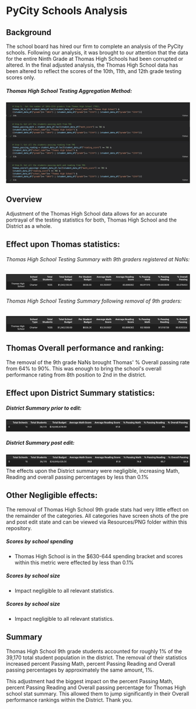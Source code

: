 # PyCity Schools Analysis

## Background

The school board has hired our firm to complete an analysis of the PyCity schools.  Following our analysis, it was brought to our attention that the data for the entire Ninth Grade at Thomas High Schools had been corrupted or altered.  In the final adjusted analysis, the Thomas High School data has been altered to reflect the scores of the 10th, 11th, and 12th grade testing scores only. 

##### Thomas High School Testing Aggregation Method:
![](https://github.com/bktescher/school_districtA/blob/main/resources/PNG/THS%20aggregation.png)

## Overview
Adjustment of the Thomas High School data allows for an accurate portrayal of the testing statistics for both, Thomas High School and the District as a whole.  

## Effect upon Thomas statistics:
###### Thomas High School Testing Summary with 9th graders registered at NaNs:
![](https://github.com/bktescher/school_districtA/blob/main/resources/PNG/Thomas%20Summary%20pre%20edit.png)
###### Thomas High School Testing Summary following removal of 9th graders: 
![](https://github.com/bktescher/school_districtA/blob/main/resources/PNG/Thomas%20Summary%20post.png)


## Thomas Overall performance and ranking:
The removal of the 9th grade NaNs brought Thomas' % Overall passing rate from 64% to 90%.  This was enough to bring the school's overall performance rating from 8th position to 2nd in the district.  


## Effect upon District Summary statistics:
##### District Summary prior to edit:
![](https://github.com/bktescher/school_districtA/blob/main/resources/PNG/district%20summary%20pre.png)
##### District Summary post edit:
![](https://github.com/bktescher/school_districtA/blob/main/resources/PNG/district%20summary%20post.png)
The effects upon the District summary were negligible, increasing Math, Reading and overall passing percentages by less than 0.1%

## Other Negligible effects:
The removal of Thomas High School 9th grade stats had very little effect on the remainder of the categories.  All categories have screen shots of the pre and post edit state and can be viewed via Resources/PNG folder within this repository.  

##### Scores by school spending
- Thomas High School is in the $630-644 spending bracket and scores within this metric were effected by less than 0.1%

##### Scores by school size
- Impact negligible to all relevant statistics.

##### Scores by school size
- Impact negligible to all relevant statistics.

## Summary
Thomas High School 9th grade students accounted for roughly 1% of the 39,170 total student population in the district.  The removal of their statistics increased percent Passing Math, percent Passing Reading and Overall passing percentages by approximately the same amount, 1%. 

This adjustment had the biggest impact on the percent Passing Math, percent Passing Reading and Overall passing percentage for Thomas High school stat summary.  This allowed them to jump significantly in their Overall performance rankings within the District.  Thank you.  
